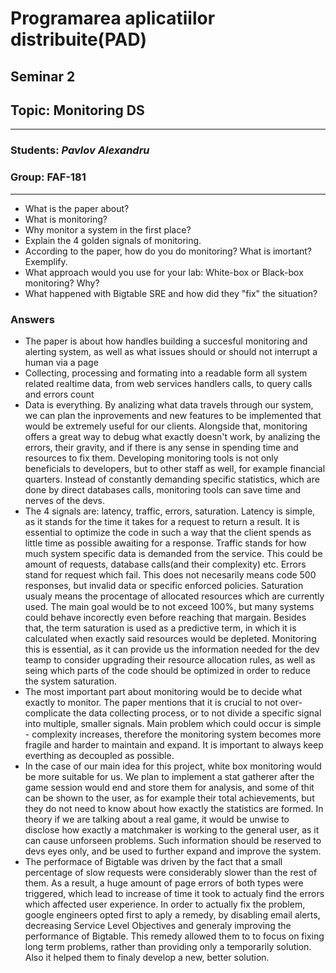 # Programarea aplicatiilor distribuite(PAD)
## Seminar 2
## Topic: Monitoring DS

<hr>

### Students:  _Pavlov Alexandru_
### Group: __FAF-181__

<hr>

- What is the paper about?
- What is monitoring?
- Why monitor a system in the first place?
- Explain the 4 golden signals of monitoring.
- According to the paper, how do you do monitoring? What is imortant? Exemplify.
- What approach would you use for your lab: White-box or Black-box monitoring? Why?
- What happened with Bigtable SRE and how did they "fix" the situation?


### Answers

- The paper is about how handles building a succesful monitoring and alerting system, as well as what issues should or should not interrupt a human via a page
- Collecting, processing and formating into a readable form all system related realtime data, from web services handlers calls, to query calls and errors count
- Data is everything. By analizing what data travels through our system, we can plan the inprovements and new features to be implemented that would be extremely useful for our clients. Alongside that, monitoring offers a great way to debug what exactly doesn't work, by analizing the errors, their gravity, and if there is any sense in spending time and resources to fix them. Developing monitoring tools is not only beneficials to developers, but to other staff as well, for example financial quarters. Instead of constantly demanding specific statistics, which are done by direct databases calls, monitoring tools can save time and nerves of the devs.
- The 4 signals are: latency, traffic, errors, saturation. Latency is simple, as it stands for the time it takes for a request to return a result. It is essential to optimize the code in such a way that the client spends as little time as possible awaiting for a response. Traffic stands for how much system specific data is demanded from the service. This could be amount of requests, database calls(and their complexity) etc. Errors stand for request which fail. This does not necesarily means code 500 responses, but invalid data or specific enforced policies. Saturation usualy means the procentage of allocated resources which are currently used. The main goal would be to not exceed 100%, but many systems could behave incorectly even before reaching that margain. Besides that, the term saturation is used as a predictive term, in which it is calculated when exactly said resources would be depleted. Monitoring this is essential, as it can provide us the information needed for the dev teamp to consider upgrading their resource allocation rules, as well as seing which parts of the code should be optimized in order to reduce the system saturation.
- The most important part about monitoring would be to decide what exactly to monitor. The paper mentions that it is crucial to not over-complicate the data collecting process, or to not divide a specific signal into multiple, smaller signals. Main problem which could occur is simple - complexity increases, therefore the monitoring system becomes more fragile and harder to maintain and expand. It is important to always keep everthing as decoupled as possible.
- In the case of our main idea for this project, white box monitoring would be more suitable for us. We plan to implement a stat gatherer after the game session would end and store them for analysis, and some of thit can be shown to the user, as for example their total achievements, but they do not need to know about how exactly the statistics are formed. In theory if we are talking about a real game, it would be unwise to disclose how exactly a matchmaker is working to the general user, as it can cause unforseen problems. Such information should be reserved to devs eyes only, and be used to further expand and improve the system.
- The performace of Bigtable was driven by the fact that a small percentage of slow requests were considerably slower than the rest of them. As a result, a huge amount of page errors of both types were triggered, which lead to increase of time it took to actualy find the errors which affected user experience. In order to actually fix the problem, google engineers opted first to aply a remedy, by disabling email alerts, decreasing Service Level Objectives and generaly improving the performance of Bigtable. This remedy allowed them to to focus on fixing long term problems, rather than providing only a temporarily solution. Also it helped them to finaly develop a new, better solution.    
